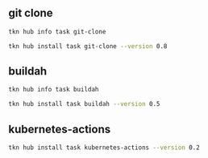 
## git clone
```bash
tkn hub info task git-clone

tkn hub install task git-clone --version 0.8
```
## buildah
```bash
tkn hub info task buildah

tkn hub install task buildah --version 0.5
```

## kubernetes-actions
```bash
tkn hub install task kubernetes-actions --version 0.2
```




